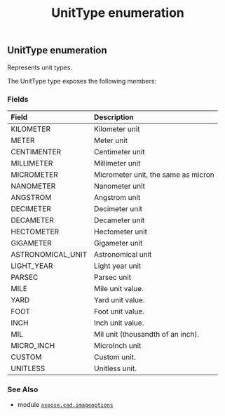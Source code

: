 ﻿---
title: UnitType enumeration
second_title: Aspose.CAD for Python via .NET API References
description: 
type: docs
weight: 550
url: /python-net/aspose.cad.imageoptions/unittype/
is_root: false
---

## UnitType enumeration

Represents unit types.



The UnitType type exposes the following members:

### Fields
| Field | Description |
| :- | :- |
| KILOMETER | Kilometer unit |
| METER | Meter unit |
| CENTIMENTER | Centimeter unit |
| MILLIMETER | Millimeter unit |
| MICROMETER | Micrometer unit, the same as micron |
| NANOMETER | Nanometer unit |
| ANGSTROM | Angstrom unit |
| DECIMETER | Decimeter unit |
| DECAMETER | Decameter unit |
| HECTOMETER | Hectometer unit |
| GIGAMETER | Gigameter unit |
| ASTRONOMICAL_UNIT | Astronomical unit |
| LIGHT_YEAR | Light year unit |
| PARSEC | Parsec unit |
| MILE | Mile unit value. |
| YARD | Yard unit value. |
| FOOT | Foot unit value. |
| INCH | Inch unit value. |
| MIL | Mil unit (thousandth of an inch). |
| MICRO_INCH | MicroInch unit |
| CUSTOM | Custom unit. |
| UNITLESS | Unitless unit. |



### See Also
* module [`aspose.cad.imageoptions`](..)
